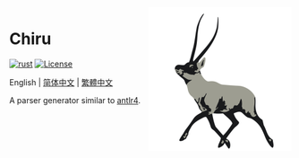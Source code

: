 <img src="icon/icon.svg" align="right" width="256" height="256"/>

# Chiru

[![rust](https://img.shields.io/badge/rust-1.64-green)](https://www.rust-lang.org/)
[![License](https://img.shields.io/badge/license-MIT-blue.svg)](https://raw.githubusercontent.com/Qiu-Weidong/Chiru/main/LICENSE)

English | [简体中文](README.zh-Hans.md) | [繁體中文](README.zh-Hant.md)

A parser generator similar to [antlr4](https://github.com/antlr/antlr4.git).
